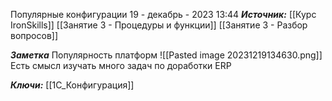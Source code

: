 
Популярные конфигурации
 19 - декабрь - 2023  13:44 
***Источник:***  [[Курс IronSkills]] [[Занятие 3 - Процедуры и функции]] [[Занятие 3 -  Разбор вопросов]]

***Заметка*** 
Популярность платформ
![[Pasted image 20231219134630.png]] 
Есть смысл изучать
много задач по доработки ERP

***Ключи:*** [[1С_Конфигурация]]